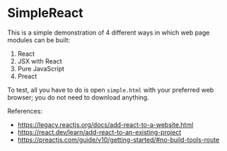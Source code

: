# SimpleReact

This is a simple demonstration of 4 different ways in which web page modules can be built:
1. React
2. JSX with React
3. Pure JavaScript
4. Preact

To test, all you have to do is open `simple.html` with your preferred web browser; you do not need to download anything.  


References:
* https://legacy.reactjs.org/docs/add-react-to-a-website.html
* https://react.dev/learn/add-react-to-an-existing-project
* https://preactjs.com/guide/v10/getting-started/#no-build-tools-route